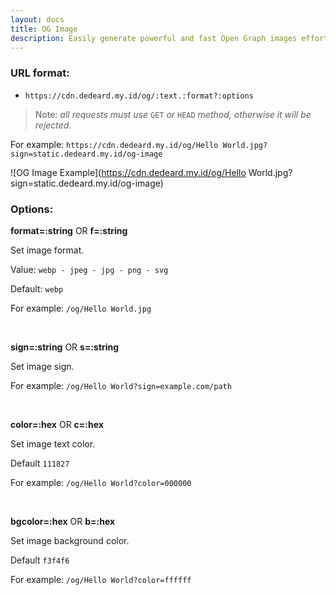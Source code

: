 ```yaml
---
layout: docs
title: OG Image
description: Easily generate powerful and fast Open Graph images effortlessly.
---
```


### URL format:

- `https://cdn.dedeard.my.id/og/:text.:format?:options`

> Note: _all requests must use_ `GET` _or_ `HEAD` _method, otherwise it will be rejected._

For example:
`https://cdn.dedeard.my.id/og/Hello World.jpg?sign=static.dedeard.my.id/og-image`

![OG Image Example](https://cdn.dedeard.my.id/og/Hello World.jpg?sign=static.dedeard.my.id/og-image)

### Options:

**format=:string** OR **f=:string**

Set image format.

Value: `webp - jpeg - jpg - png - svg`

Default: `webp`

For example: `/og/Hello World.jpg`

<br>

**sign=:string** OR **s=:string**

Set image sign.

For example: `/og/Hello World?sign=example.com/path`

<br />

**color=:hex** OR **c=:hex**

Set image text color.

Default `111827`

For example: `/og/Hello World?color=000000`

<br />

**bgcolor=:hex** OR **b=:hex**

Set image background color.

Default `f3f4f6`

For example: `/og/Hello World?color=ffffff`
